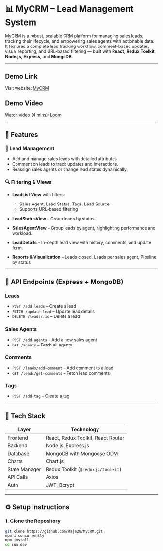 # 📊 MyCRM – Lead Management System

MyCRM is a robust, scalable CRM platform for managing sales leads, tracking their lifecycle, and empowering sales agents with actionable data. It features a complete lead tracking workflow, comment-based updates, visual reporting, and URL-based filtering — built with **React**, **Redux Toolkit**, **Node.js**, **Express**, and **MongoDB**.

---

## Demo Link
Visit website: [MyCRM](https://my-crm-client.vercel.app/)

## Demo Video
Watch video (4 mins): [Loom](https://www.loom.com/share/c8e1c83cbdf9466da52513c040b6f181?sid=b0590edb-a1e8-4379-937a-f7c92fc9d88a) 

---

## 🚀 Features

### 🧾 Lead Management

- Add and manage sales leads with detailed attributes
- Comment on leads to track updates and interactions.
- Reassign sales agents or change lead status dynamically.

### 🔍 Filtering & Views

- **LeadList View** with filters:
  - Sales Agent, Lead Status, Tags, Lead Source
  - Supports URL-based filtering

- **LeadStatusView** – Group leads by status.
- **SalesAgentView** – Group leads by agent, highlighting performance and workload.
- **LeadDetails** – In-depth lead view with history, comments, and update form.
- **Reports & Visualization** – Leads closed, Leads per sales agent, Pipeline by status

---

## 📡 API Endpoints (Express + MongoDB)

### Leads

- `POST /add-leads` – Create a lead   
- `PATCH /update-lead` – Update lead details  
- `DELETE /leads/:id` – Delete a lead  

### Sales Agents

- `POST /add-agents` – Add a new sales agent  
- `GET /agents` – Fetch all agents  

### Comments

- `POST /leads/add-comment` – Add comment to a lead  
- `GET /leads/get-comments` – Fetch lead comments  

### Tags

- `POST /add-tag` – Create a tag   

---

## 🧰 Tech Stack

| Layer         | Technology                               |
|---------------|-------------------------------------------|
| Frontend      | React, Redux Toolkit, React Router        |
| Backend       | Node.js, Express.js                       |
| Database      | MongoDB with Mongoose ODM                 |
| Charts        | Chart.js                                  |
| State Manager | Redux Toolkit (`@reduxjs/toolkit`)        |
| API Calls     | Axios                                     |
| Auth          | JWT, Bcrypt                               |

---

## ⚙️ Setup Instructions

### 1. Clone the Repository

```bash
git clone https://github.com/Raja28/MyCRM.git
npm i concurrently
npm install
cd run dev
